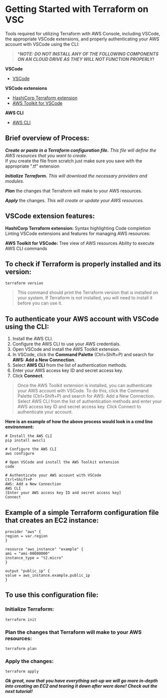 # Getting Started with Terraform on VSC

Tools required for utilizing Terraform with AWS Console, including VSCode, the appropriate VSCode extensions, and properly authenticating your AWS account with VSCode using the CLI:<br>

>****NOTE: DO NOT INSTALL ANY OF THE FOLLOWING COMPONENTS ON AN CLOUD DRIVE AS THEY WILL NOT FUNCTION PROPERLY!***

**VSCode**

* [VSCode](https://code.visualstudio.com/)

**VSCode extensions**

* [HashiCorp Terraform extension](https://marketplace.visualstudio.com/items?itemName=HashiCorp.terraform)
* [AWS Toolkit for VSCode](https://marketplace.visualstudio.com/items?itemName=AmazonWebServices.aws-toolkit-vscode)


**AWS CLI**

* [AWS CLI](https://aws.amazon.com/cli/)



## Brief overview of Process:

***Create or paste in a Terraform configuration file.*** *This file will define the AWS resources that you want to create.*<br>
If you create the file from scratch just make sure you save with the appropriate ".tf" extension<br>

***Initialize Terraform.*** *This will download the necessary providers and modules.*<br>

***Plan*** the changes that Terraform will make to your AWS resources.<br>

***Apply*** the changes. *This will create or update your AWS resources.*<br>



## VSCode extension features:

**HashiCorp Terraform extension:**
Syntax highlighting
Code completion
Linting
VSCode extensions and features for managing AWS resources:

**AWS Toolkit for VSCode:**
Tree view of AWS resources
Ability to execute AWS CLI commands


## To check if Terraform is properly installed and its version:

````
terraform version
````
> This command should print the Terraform version that is installed on your system. If Terraform is not installed, you will need to install it before you can use it.<br>


## To authenticate your AWS account with VSCode using the CLI:

1. Install the AWS CLI.
2. Configure the AWS CLI to use your AWS credentials.
3. Open VSCode and install the AWS Toolkit extension.
4. In VSCode, click the **Command Palette** (Ctrl+Shift+P) and search for **AWS: Add a New Connection**.
5. Select **AWS CLI** from the list of authentication methods.
6. Enter your AWS access key ID and secret access key.
7. Click **Connect**.

>Once the AWS Toolkit extension is installed, you can authenticate your AWS account with VSCode. To do this, click the Command Palette (Ctrl+Shift+P) and search for AWS: Add a New Connection. Select AWS CLI from the list of authentication methods and enter your AWS access key ID and secret access key. Click Connect to authenticate your account.

**Here is an example of how the above process would look in a cmd line environment:**
````
# Install the AWS CLI
pip install awscli

# Configure the AWS CLI
aws configure

# Open VSCode and install the AWS Toolkit extension
code

# Authenticate your AWS account with VSCode
Ctrl+Shift+P
AWS: Add a New Connection
AWS CLI
[Enter your AWS access key ID and secret access key]
Connect
````



## Example of a simple Terraform configuration file that creates an EC2 instance:
````
provider "aws" {
region = var.region
}

resource "aws_instance" "example" {
ami = "ami-00000000"
instance_type = "t2.micro"
}

output "public_ip" {
value = aws_instance.example.public_ip
}
````

## To use this configuration file:

### Initialize Terraform:
````
terraform init
````

### Plan the changes that Terraform will make to your AWS resources:
````
terraform plan
````

### Apply the changes:
````
terraform apply
````



***Ok great, now that you have everything set-up we will go more in-depth into creating an EC2 and tearing it down after were done!
Check out the next tutorial!***

